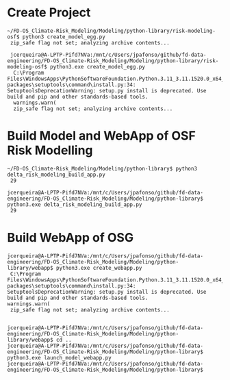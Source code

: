 
  # Create Project

    ~/FD-OS_Climate-Risk_Modeling/Modeling/python-library/risk-modeling-osf$ python3 create_model_egg.py 
     zip_safe flag not set; analyzing archive contents...

     jcerqueira@A-LPTP-Pifd7NVa:/mnt/c/Users/jpafonso/github/fd-data-engineering/FD-OS_Climate-Risk_Modeling/Modeling/python-library/risk-modeling-osf$ python3.exe create_model_egg.py 
      C:\Program Files\WindowsApps\PythonSoftwareFoundation.Python.3.11_3.11.1520.0_x64__qbz5n2kfra8p0\Lib\site-packages\setuptools\command\install.py:34: SetuptoolsDeprecationWarning: setup.py install is deprecated. Use build and pip and other standards-based tools.
      warnings.warn(
      zip_safe flag not set; analyzing archive contents...


# Build Model and WebApp of OSF Risk Modelling

    ~/FD-OS_Climate-Risk_Modeling/Modeling/python-library$ python3 delta_risk_modeling_build_app.py
     29

    jcerqueira@A-LPTP-Pifd7NVa:/mnt/c/Users/jpafonso/github/fd-data-engineering/FD-OS_Climate-Risk_Modeling/Modeling/python-library$ python3.exe delta_risk_modeling_build_app.py 
     29

# Build WebApp of OSG

    jcerqueira@A-LPTP-Pifd7NVa:/mnt/c/Users/jpafonso/github/fd-data-engineering/FD-OS_Climate-Risk_Modeling/Modeling/python-library/webapp$ python3.exe create_webapp.py 
     C:\Program Files\WindowsApps\PythonSoftwareFoundation.Python.3.11_3.11.1520.0_x64__qbz5n2kfra8p0\Lib\site-packages\setuptools\command\install.py:34: SetuptoolsDeprecationWarning: setup.py install is deprecated. Use build and pip and other standards-based tools.
    warnings.warn(
     zip_safe flag not set; analyzing archive contents...


    jcerqueira@A-LPTP-Pifd7NVa:/mnt/c/Users/jpafonso/github/fd-data-engineering/FD-OS_Climate-Risk_Modeling/Modeling/python-library/webapp$ cd ..
    jcerqueira@A-LPTP-Pifd7NVa:/mnt/c/Users/jpafonso/github/fd-data-engineering/FD-OS_Climate-Risk_Modeling/Modeling/python-library$ python3.exe launch_model_webapp.py 
    jcerqueira@A-LPTP-Pifd7NVa:/mnt/c/Users/jpafonso/github/fd-data-engineering/FD-OS_Climate-Risk_Modeling/Modeling/python-library$ 

     